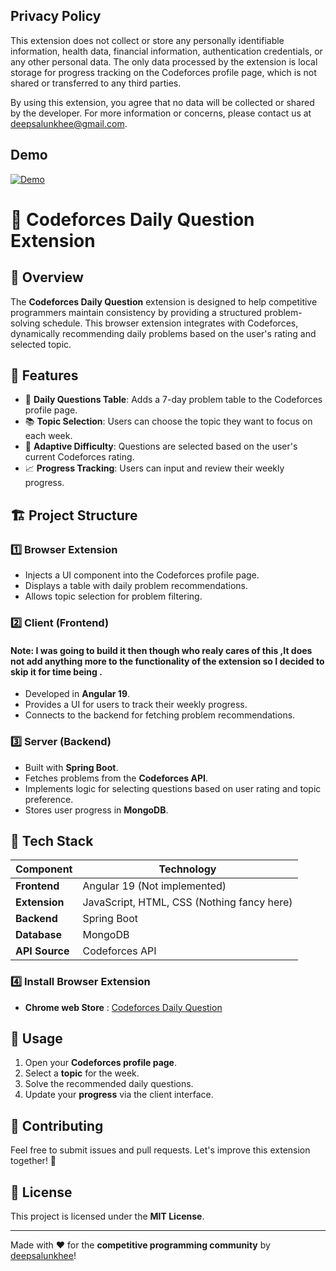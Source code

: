 ## Privacy Policy

This extension does not collect or store any personally identifiable information, health data, financial information, authentication credentials, or any other personal data. The only data processed by the extension is local storage for progress tracking on the Codeforces profile page, which is not shared or transferred to any third parties.

By using this extension, you agree that no data will be collected or shared by the developer. For more information or concerns, please contact us at deepsalunkhee@gmail.com.

## Demo 

[![Demo](https://img.youtube.com/vi/Y6zNmKWVDSU/0.jpg)](https://www.youtube.com/watch?v=Y6zNmKWVDSU)


# 🚀 Codeforces Daily Question Extension

## 📌 Overview
The **Codeforces Daily Question** extension is designed to help competitive programmers maintain consistency by providing a structured problem-solving schedule. This browser extension integrates with Codeforces, dynamically recommending daily problems based on the user's rating and selected topic.

## 🎯 Features
- 📅 **Daily Questions Table**: Adds a 7-day problem table to the Codeforces profile page.
- 📚 **Topic Selection**: Users can choose the topic they want to focus on each week.
- 🎯 **Adaptive Difficulty**: Questions are selected based on the user's current Codeforces rating.
- 📈 **Progress Tracking**: Users can input and review their weekly progress.

## 🏗️ Project Structure

### **1️⃣ Browser Extension**
- Injects a UI component into the Codeforces profile page.
- Displays a table with daily problem recommendations.
- Allows topic selection for problem filtering.

### **2️⃣ Client (Frontend)**
#### Note: I was going to build it then though who realy cares of this ,It does not add anything more to the functionality of the extension so I decided to skip it for time being .
- Developed in **Angular 19**.
- Provides a UI for users to track their weekly progress.
- Connects to the backend for fetching problem recommendations.

### **3️⃣ Server (Backend)**
- Built with **Spring Boot**.
- Fetches problems from the **Codeforces API**.
- Implements logic for selecting questions based on user rating and topic preference.
- Stores user progress in **MongoDB**.

## 🔧 Tech Stack
| Component  | Technology |
|------------|-------------|
| **Frontend**  | Angular 19 (Not implemented) |
| **Extension**  | JavaScript, HTML, CSS (Nothing fancy here)|
| **Backend**  | Spring Boot |
| **Database**  | MongoDB |
| **API Source** | Codeforces API |



### 4️⃣ Install Browser Extension
- **Chrome web Store** : [Codeforces Daily Question](https://chromewebstore.google.com/detail/codeforces-daily-question/cnhblbpmgfmplcmmcbhpjpcippjeibak?authuser=0&hl=en)

## 📌 Usage
1. Open your **Codeforces profile page**.
2. Select a **topic** for the week.
3. Solve the recommended daily questions.
4. Update your **progress** via the client interface.

## 🤝 Contributing
Feel free to submit issues and pull requests. Let's improve this extension together! 🚀

## 📜 License
This project is licensed under the **MIT License**.

---
Made with ❤️ for the **competitive programming community** by [deepsalunkhee](https://deepsalunkhee.com)!



